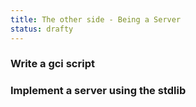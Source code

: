 ```yaml
---
title: The other side - Being a Server
status: drafty
---
```


### Write a gci script


### Implement a server using the stdlib